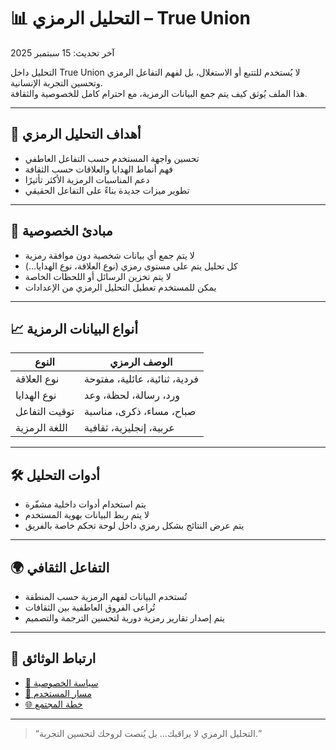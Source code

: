 # 📊 التحليل الرمزي – True Union

آخر تحديث: 15 سبتمبر 2025

التحليل داخل True Union لا يُستخدم للتتبع أو الاستغلال، بل لفهم التفاعل الرمزي وتحسين التجربة الإنسانية.  
هذا الملف يُوثق كيف يتم جمع البيانات الرمزية، مع احترام كامل للخصوصية والثقافة.

---

## 🎯 أهداف التحليل الرمزي

- تحسين واجهة المستخدم حسب التفاعل العاطفي  
- فهم أنماط الهدايا والعلاقات حسب الثقافة  
- دعم المناسبات الرمزية الأكثر تأثيرًا  
- تطوير ميزات جديدة بناءً على التفاعل الحقيقي

---

## 🔐 مبادئ الخصوصية

- لا يتم جمع أي بيانات شخصية دون موافقة رمزية  
- كل تحليل يتم على مستوى رمزي (نوع العلاقة، نوع الهدايا…)  
- لا يتم تخزين الرسائل أو اللحظات الخاصة  
- يمكن للمستخدم تعطيل التحليل الرمزي من الإعدادات

---

## 📈 أنواع البيانات الرمزية

| النوع | الوصف الرمزي |
|-------|---------------|
| نوع العلاقة | فردية، ثنائية، عائلية، مفتوحة |
| نوع الهدايا | ورد، رسالة، لحظة، وعد |
| توقيت التفاعل | صباح، مساء، ذكرى، مناسبة |
| اللغة الرمزية | عربية، إنجليزية، ثقافية |

---

## 🛠️ أدوات التحليل

- يتم استخدام أدوات داخلية مشفّرة  
- لا يتم ربط البيانات بهوية المستخدم  
- يتم عرض النتائج بشكل رمزي داخل لوحة تحكم خاصة بالفريق

---

## 🌍 التفاعل الثقافي

- تُستخدم البيانات لفهم الرمزية حسب المنطقة  
- تُراعى الفروق العاطفية بين الثقافات  
- يتم إصدار تقارير رمزية دورية لتحسين الترجمة والتصميم

---

## 📜 ارتباط الوثائق

- [🔐 سياسة الخصوصية](./privacy-policy.md)  
- [🧭 مسار المستخدم](./user-journey.md)  
- [🌐 خطة المجتمع](./community-plan.md)

---

> “التحليل الرمزي لا يراقبك… بل يُنصت لروحك لتحسين التجربة.”
